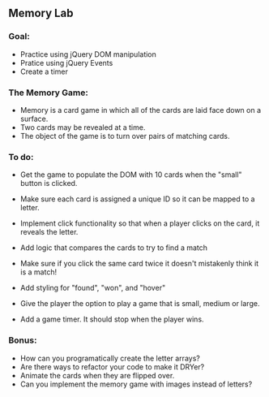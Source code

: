 ## Memory Lab

### Goal:
* Practice using jQuery DOM manipulation
* Pratice using jQuery Events
* Create a timer

### The Memory Game:
* Memory is a card game in which all of the cards are laid face down on a surface.
* Two cards may be revealed at a time.
* The object of the game is to turn over pairs of matching cards.

### To do:
* Get the game to populate the DOM with 10 cards when the "small" button is clicked.

* Make sure each card is assigned a unique ID so it can be mapped to a letter.

* Implement click functionality so that when a player clicks on the card, it reveals the letter.

* Add logic that compares the cards to try to find a match

* Make sure if you click the same card twice it doesn't mistakenly think it is a match!

* Add styling for "found", "won", and "hover"

* Give the player the option to play a game that is small, medium or large.

* Add a game timer. It should stop when the player wins.

### Bonus:
* How can you programatically create the letter arrays?
* Are there ways to refactor your code to make it DRYer?
* Animate the cards when they are flipped over.
* Can you implement the memory game with images instead of letters?